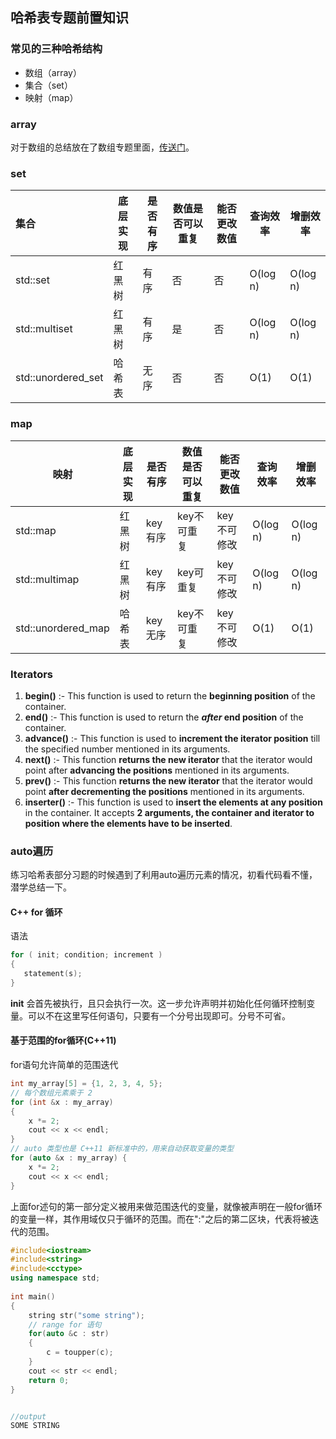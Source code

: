 ## 哈希表专题前置知识

### 常见的三种哈希结构

- 数组（array）
- 集合（set）
- 映射（map）

### array

对于数组的总结放在了数组专题里面，[传送门](/array/数组专题前置知识.md)。

### set

| 集合               | 底层实现 | 是否有序 | 数值是否可以重复 | 能否更改数值 | 查询效率 | 增删效率 |
| :----------------- | -------- | -------- | ---------------- | ------------ | -------- | -------- |
| std::set           | 红黑树   | 有序     | 否               | 否           | O(log n) | O(log n) |
| std::multiset      | 红黑树   | 有序     | 是               | 否           | O(log n) | O(log n) |
| std::unordered_set | 哈希表   | 无序     | 否               | 否           | O(1)     | O(1)     |

### map

| 映射               | 底层实现 | 是否有序 | 数值是否可以重复 | 能否更改数值 | 查询效率 | 增删效率 |
| ------------------ | -------- | -------- | ---------------- | ------------ | -------- | -------- |
| std::map           | 红黑树   | key有序  | key不可重复      | key不可修改  | O(log n) | O(log n) |
| std::multimap      | 红黑树   | key有序  | key可重复        | key不可修改  | O(log n) | O(log n) |
| std::unordered_map | 哈希表   | key无序  | key不可重复      | key不可修改  | O(1)     | O(1)     |

### Iterators

1. **begin()** :- This function is used to return the **beginning position** of the container.
2. **end()** :- This function is used to return the ***after* end position** of the container.
3. **advance()** :- This function is used to **increment the iterator position** till the specified number mentioned in its arguments.
4. **next()** :- This function **returns the new iterator** that the iterator would point after **advancing the positions** mentioned in its arguments.
5. **prev()** :- This function **returns the new iterator** that the iterator would point **after decrementing the positions** mentioned in its arguments.
6.  **inserter()** :- This function is used to **insert the elements at any position** in the container. It accepts **2 arguments, the container and iterator to position where the elements have to be inserted**.

### auto遍历

练习哈希表部分习题的时候遇到了利用auto遍历元素的情况，初看代码看不懂，潜学总结一下。

#### C++ for 循环

语法

```c++
for ( init; condition; increment )
{
   statement(s);
}
```

**init** 会首先被执行，且只会执行一次。这一步允许声明并初始化任何循环控制变量。可以不在这里写任何语句，只要有一个分号出现即可。分号不可省。

#### 基于范围的for循环(C++11)

for语句允许简单的范围迭代

```c++
int my_array[5] = {1, 2, 3, 4, 5};
// 每个数组元素乘于 2
for (int &x : my_array)
{
    x *= 2;
    cout << x << endl;  
}
// auto 类型也是 C++11 新标准中的，用来自动获取变量的类型
for (auto &x : my_array) {
    x *= 2;
    cout << x << endl;  
}
```

上面for述句的第一部分定义被用来做范围迭代的变量，就像被声明在一般for循环的变量一样，其作用域仅只于循环的范围。而在":"之后的第二区块，代表将被迭代的范围。

```c++
#include<iostream>  
#include<string>  
#include<cctype>  
using namespace std;  
  
int main()  
{  
    string str("some string");  
    // range for 语句  
    for(auto &c : str)  
    {  
        c = toupper(c);  
    }  
    cout << str << endl;  
    return 0;  
}


//output
SOME STRING
```